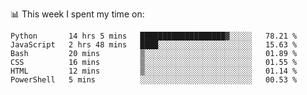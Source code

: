 📊 This week I spent my time on:
<!--START_SECTION:waka-->

```text
Python       14 hrs 5 mins   ███████████████████▓░░░░░   78.21 %
JavaScript   2 hrs 48 mins   ████░░░░░░░░░░░░░░░░░░░░░   15.63 %
Bash         20 mins         ▒░░░░░░░░░░░░░░░░░░░░░░░░   01.89 %
CSS          16 mins         ▒░░░░░░░░░░░░░░░░░░░░░░░░   01.55 %
HTML         12 mins         ▒░░░░░░░░░░░░░░░░░░░░░░░░   01.14 %
PowerShell   5 mins          ░░░░░░░░░░░░░░░░░░░░░░░░░   00.53 %
```

<!--END_SECTION:waka-->

